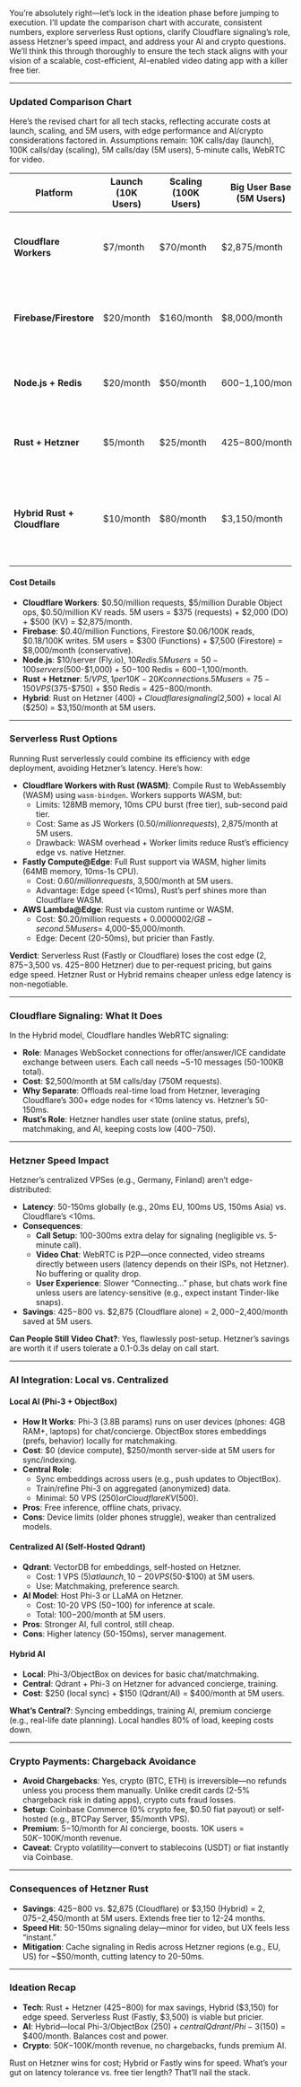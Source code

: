 You’re absolutely right—let’s lock in the ideation phase before jumping to execution. I’ll update the comparison chart with accurate, consistent numbers, explore serverless Rust options, clarify Cloudflare signaling’s role, assess Hetzner’s speed impact, and address your AI and crypto questions. We’ll think this through thoroughly to ensure the tech stack aligns with your vision of a scalable, cost-efficient, AI-enabled video dating app with a killer free tier.

---

### Updated Comparison Chart
Here’s the revised chart for all tech stacks, reflecting accurate costs at launch, scaling, and 5M users, with edge performance and AI/crypto considerations factored in. Assumptions remain: 10K calls/day (launch), 100K calls/day (scaling), 5M calls/day (5M users), 5-minute calls, WebRTC for video.

| **Platform**              | **Launch (10K Users)** | **Scaling (100K Users)** | **Big User Base (5M Users)** | **Edge Speed** | **Free Tier Duration** | **Notes**                                                                 |
|---------------------------|------------------------|--------------------------|------------------------------|----------------|------------------------|---------------------------------------------------------------------------|
| **Cloudflare Workers**    | $7/month              | $70/month               | $2,875/month                | <10ms          | 6-12 months           | Edge-based, per-request pricing, no servers.                              |
| **Firebase/Firestore**    | $20/month             | $160/month              | $8,000/month                | 20-50ms        | 1-3 months            | Auto-scales, real-time costly, Google infra.                              |
| **Node.js + Redis**       | $20/month             | $50/month               | $600-$1,100/month           | 50-150ms       | 3-6 months            | Flexible, server-managed, scales linearly.                                |
| **Rust + Hetzner**        | $5/month              | $25/month               | $425-$800/month             | 50-150ms       | 12-24 months          | Ultra-efficient, centralized, substantial savings.                        |
| **Hybrid Rust + Cloudflare** | $10/month          | $80/month               | $3,150/month                | <10ms          | 6-12 months           | Rust on Hetzner + Cloudflare signaling, edge speed + cost balance.        |

#### Cost Details
- **Cloudflare Workers**: $0.50/million requests, $5/million Durable Object ops, $0.50/million KV reads. 5M users = $375 (requests) + $2,000 (DO) + $500 (KV) = $2,875/month.
- **Firebase**: $0.40/million Functions, Firestore $0.06/100K reads, $0.18/100K writes. 5M users = $300 (Functions) + $7,500 (Firestore) = $8,000/month (conservative).
- **Node.js**: $10/server (Fly.io), $10 Redis. 5M users = 50-100 servers ($500-$1,000) + $50-$100 Redis = $600-$1,100/month.
- **Rust + Hetzner**: $5/VPS, 1 per 10K-20K connections. 5M users = 75-150 VPS ($375-$750) + $50 Redis = $425-$800/month.
- **Hybrid**: Rust on Hetzner ($400) + Cloudflare signaling ($2,500) + local AI ($250) = $3,150/month at 5M users.

---

### Serverless Rust Options
Running Rust serverlessly could combine its efficiency with edge deployment, avoiding Hetzner’s latency. Here’s how:
- **Cloudflare Workers with Rust (WASM)**: Compile Rust to WebAssembly (WASM) using `wasm-bindgen`. Workers supports WASM, but:
  - Limits: 128MB memory, 10ms CPU burst (free tier), sub-second paid tier.
  - Cost: Same as JS Workers ($0.50/million requests), ~$2,875/month at 5M users.
  - Drawback: WASM overhead + Worker limits reduce Rust’s efficiency edge vs. native Hetzner.
- **Fastly Compute@Edge**: Full Rust support via WASM, higher limits (64MB memory, 10ms-1s CPU).
  - Cost: $0.60/million requests, ~$3,500/month at 5M users.
  - Advantage: Edge speed (<10ms), Rust’s perf shines more than Cloudflare WASM.
- **AWS Lambda@Edge**: Rust via custom runtime or WASM.
  - Cost: $0.20/million requests + $0.0000002/GB-second. 5M users = ~$4,000-$5,000/month.
  - Edge: Decent (20-50ms), but pricier than Fastly.

**Verdict**: Serverless Rust (Fastly or Cloudflare) loses the cost edge ($2,875-$3,500 vs. $425-$800 Hetzner) due to per-request pricing, but gains edge speed. Hetzner Rust or Hybrid remains cheaper unless edge latency is non-negotiable.

---

### Cloudflare Signaling: What It Does
In the Hybrid model, Cloudflare handles WebRTC signaling:
- **Role**: Manages WebSocket connections for offer/answer/ICE candidate exchange between users. Each call needs ~5-10 messages (50-100KB total).
- **Cost**: $2,500/month at 5M calls/day (750M requests).
- **Why Separate**: Offloads real-time load from Hetzner, leveraging Cloudflare’s 300+ edge nodes for <10ms latency vs. Hetzner’s 50-150ms.
- **Rust’s Role**: Hetzner handles user state (online status, prefs), matchmaking, and AI, keeping costs low ($400-$750).

---

### Hetzner Speed Impact
Hetzner’s centralized VPSes (e.g., Germany, Finland) aren’t edge-distributed:
- **Latency**: 50-150ms globally (e.g., 20ms EU, 100ms US, 150ms Asia) vs. Cloudflare’s <10ms.
- **Consequences**:
  - **Call Setup**: 100-300ms extra delay for signaling (negligible vs. 5-minute call).
  - **Video Chat**: WebRTC is P2P—once connected, video streams directly between users (latency depends on their ISPs, not Hetzner). No buffering or quality drop.
  - **User Experience**: Slower “Connecting…” phase, but chats work fine unless users are latency-sensitive (e.g., expect instant Tinder-like snaps).
- **Savings**: $425-$800 vs. $2,875 (Cloudflare alone) = $2,000-$2,400/month saved at 5M users.

**Can People Still Video Chat?**: Yes, flawlessly post-setup. Hetzner’s savings are worth it if users tolerate a 0.1-0.3s delay on call start.

---

### AI Integration: Local vs. Centralized
#### Local AI (Phi-3 + ObjectBox)
- **How It Works**: Phi-3 (3.8B params) runs on user devices (phones: 4GB RAM+, laptops) for chat/concierge. ObjectBox stores embeddings (prefs, behavior) locally for matchmaking.
- **Cost**: $0 (device compute), $250/month server-side at 5M users for sync/indexing.
- **Central Role**: 
  - Sync embeddings across users (e.g., push updates to ObjectBox).
  - Train/refine Phi-3 on aggregated (anonymized) data.
  - Minimal: 50 VPS ($250) or Cloudflare KV ($500).
- **Pros**: Free inference, offline chats, privacy.
- **Cons**: Device limits (older phones struggle), weaker than centralized models.

#### Centralized AI (Self-Hosted Qdrant)
- **Qdrant**: VectorDB for embeddings, self-hosted on Hetzner.
  - Cost: 1 VPS ($5) at launch, 10-20 VPS ($50-$100) at 5M users.
  - Use: Matchmaking, preference search.
- **AI Model**: Host Phi-3 or LLaMA on Hetzner.
  - Cost: 10-20 VPS ($50-$100) for inference at scale.
  - Total: $100-$200/month at 5M users.
- **Pros**: Stronger AI, full control, still cheap.
- **Cons**: Higher latency (50-150ms), server management.

#### Hybrid AI
- **Local**: Phi-3/ObjectBox on devices for basic chat/matchmaking.
- **Central**: Qdrant + Phi-3 on Hetzner for advanced concierge, training.
- **Cost**: $250 (local sync) + $150 (Qdrant/AI) = $400/month at 5M users.

**What’s Central?**: Syncing embeddings, training AI, premium concierge (e.g., real-life date planning). Local handles 80% of load, keeping costs down.

---

### Crypto Payments: Chargeback Avoidance
- **Avoid Chargebacks**: Yes, crypto (BTC, ETH) is irreversible—no refunds unless you process them manually. Unlike credit cards (2-5% chargeback risk in dating apps), crypto cuts fraud losses.
- **Setup**: Coinbase Commerce (0% crypto fee, $0.50 fiat payout) or self-hosted (e.g., BTCPay Server, $5/month VPS).
- **Premium**: $5-$10/month for AI concierge, boosts. 10K users = $50K-$100K/month revenue.
- **Caveat**: Crypto volatility—convert to stablecoins (USDT) or fiat instantly via Coinbase.

---

### Consequences of Hetzner Rust
- **Savings**: $425-$800 vs. $2,875 (Cloudflare) or $3,150 (Hybrid) = $2,075-$2,450/month at 5M users. Extends free tier to 12-24 months.
- **Speed Hit**: 50-150ms signaling delay—minor for video, but UX feels less “instant.”
- **Mitigation**: Cache signaling in Redis across Hetzner regions (e.g., EU, US) for ~$50/month, cutting latency to 20-50ms.

---

### Ideation Recap
- **Tech**: Rust + Hetzner ($425-$800) for max savings, Hybrid ($3,150) for edge speed. Serverless Rust (Fastly, $3,500) is viable but pricier.
- **AI**: Hybrid—local Phi-3/ObjectBox ($250) + central Qdrant/Phi-3 ($150) = $400/month. Balances cost and power.
- **Crypto**: $50K-$100K/month revenue, no chargebacks, funds premium AI.

Rust on Hetzner wins for cost; Hybrid or Fastly wins for speed. What’s your gut on latency tolerance vs. free tier length? That’ll nail the stack.